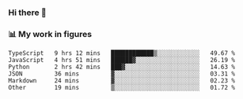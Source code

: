 ### Hi there 👋

### 📊 My work in figures

<!--START_SECTION:waka-->

```text
TypeScript   9 hrs 12 mins   ████████████▒░░░░░░░░░░░░   49.67 %
JavaScript   4 hrs 51 mins   ██████▓░░░░░░░░░░░░░░░░░░   26.19 %
Python       2 hrs 42 mins   ███▓░░░░░░░░░░░░░░░░░░░░░   14.63 %
JSON         36 mins         ▓░░░░░░░░░░░░░░░░░░░░░░░░   03.31 %
Markdown     24 mins         ▓░░░░░░░░░░░░░░░░░░░░░░░░   02.23 %
Other        19 mins         ▒░░░░░░░░░░░░░░░░░░░░░░░░   01.72 %
```

<!--END_SECTION:waka-->
